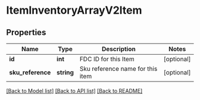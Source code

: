 # ItemInventoryArrayV2Item

## Properties
Name | Type | Description | Notes
------------ | ------------- | ------------- | -------------
**id** | **int** | FDC ID for this Item | [optional] 
**sku_reference** | **string** | Sku reference name for this item | [optional] 

[[Back to Model list]](../../README.md#documentation-for-models) [[Back to API list]](../../README.md#documentation-for-api-endpoints) [[Back to README]](../../README.md)

